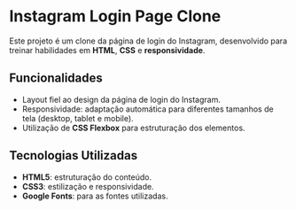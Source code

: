 # Instagram Login Page Clone

Este projeto é um clone da página de login do Instagram, desenvolvido para treinar habilidades em **HTML**, **CSS** e **responsividade**.

## Funcionalidades

- Layout fiel ao design da página de login do Instagram.
- Responsividade: adaptação automática para diferentes tamanhos de tela (desktop, tablet e mobile).
- Utilização de **CSS Flexbox** para estruturação dos elementos.
  
## Tecnologias Utilizadas

- **HTML5**: estruturação do conteúdo.
- **CSS3**: estilização e responsividade.
- **Google Fonts**: para as fontes utilizadas.
